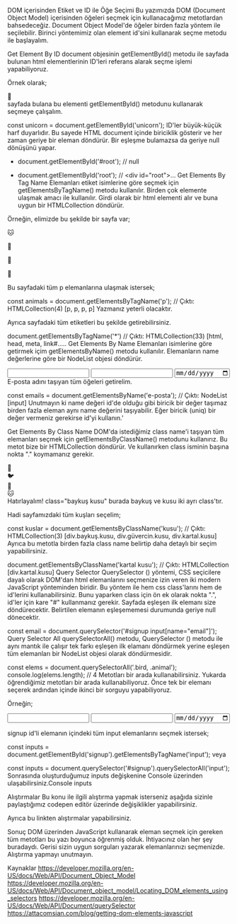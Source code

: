 DOM içerisinden Etiket ve ID ile Öğe Seçimi
Bu yazımızda DOM (Document Object Model) içerisinden öğeleri seçmek için kullanacağımız metotlardan bahsedeceğiz. Document Object Model'de öğeler birden fazla yöntem ile seçilebilir. Birinci yöntemimiz olan element id'sini kullanarak seçme metodu ile başlayalım.

Get Element By ID
document objesinin getElementById() metodu ile sayfada bulunan html elementlerinin ID'leri referans alarak seçme işlemi yapabiliyoruz.

Örnek olarak;

<div id="unicorn">🦄</div>
sayfada bulana bu elementi getElementById() metodunu kullanarak seçmeye çalışalım.

const unicorn = document.getElementById('unicorn');
ID'ler büyük-küçük harf duyarlıdır. Bu sayede HTML document içinde biriciklik gösterir ve her zaman geriye bir eleman döndürür. Bir eşleşme bulamazsa da geriye null dönüşünü yapar.

- document.getElementById('#root'); // null
+ document.getElementById('root'); // <div id=​"root">​…​</div>​
Get Elements By Tag Name
Elemanları etiket isimlerine göre seçmek için getElementsByTagName() metodu kullanılır. Birden çok elemente ulaşmak amacı ile kullanılır. Girdi olarak bir html elementi alır ve buna uygun bir HTMLCollection döndürür.

Örneğin, elimizde bu şekilde bir sayfa var;

<p>🐱</p>
<p>🐰</p>
<p>🐯</p>
<p>🐧</p>
Bu sayfadaki tüm p elemanlarına ulaşmak istersek;

const animals = document.getElementsByTagName('p'); 
// Çıktı:  HTMLCollection(4) [p, p, p, p]
Yazmanız yeterli olacaktır.

Ayrıca sayfadaki tüm etiketleri bu şekilde getirebilirsiniz.

document.getElementsByTagName('*')
// Çıktı: HTMLCollection(33) [html, head, meta, link#.....
Get Elements By Name
Elemanları isimlerine göre getirmek içim getElementsByName() metodu kullanılır. Elemanların name değerlerine göre bir NodeList objesi döndürür.

<input type="text" name="e-posta">
<input type="tel" name="telefon">
<input type="date" name="tarih">
E-posta adını taşıyan tüm öğeleri getirelim.

const emails = document.getElementsByName('e-posta');
// Çıktı: NodeList [input]
Unutmayın ki name değeri id'de olduğu gibi biricik bir değer taşımaz birden fazla eleman aynı name değerini taşıyabilir. Eğer biricik (uniq) bir değer vermeniz gerekirse id'yi kullanın.'

Get Elements By Class Name
DOM'da istediğimiz class name'i taşıyan tüm elemanları seçmek için getElementsByClassName() metodunu kullanırız. Bu metot bize bir HTMLCollection döndürür. Ve kullanırken class isminin başına nokta "." koymamanız gerekir.

<div class="baykuş kusu">🦉</div>
<div class="güvercin kusu">🐦</div>
<div class="kartal kusu">🦅</div>
<div class="kedi">🐱</div>
Hatırlayalım! class="baykuş kusu" burada baykuş ve kusu iki ayrı class'tır.

Hadi sayfamızdaki tüm kuşları seçelim;

const kuslar = document.getElementsByClassName('kusu');
// Çıktı: HTMLCollection(3) [div.baykuş.kusu, div.güvercin.kusu, div.kartal.kusu]
Ayrıca bu metotla birden fazla class name belirtip daha detaylı bir seçim yapabilirsiniz.

document.getElementsByClassName('kartal kusu');
// Çıktı: HTMLCollection [div.kartal.kusu]
Query Selector
QuerySelector () yöntemi, CSS seçicilere dayalı olarak DOM'dan html elemanlarını seçmenize izin veren iki modern JavaScript yönteminden biridir. Bu yöntem ile hem css class'larını hem de id'lerini kullanabilirsiniz. Bunu yaparken class için ön ek olarak nokta ".", id'ler için kare "#" kullanmanız gerekir. Sayfada eşleşen ilk elemanı size döndürecektir. Belirtilen elemanın eşleşememesi durumunda geriye null dönecektir.

const email = document.querySelector('#signup input[name="email"]');
Query Selector All
querySelectorAll() metodu, QuerySelector () metodu ile aynı mantık ile çalışır tek farkı eşleşen ilk elamanı döndürmek yerine eşleşen tüm elemanları bir NodeList objesi olarak döndürmesidir.

const elems = document.querySelectorAll('.bird, .animal');
console.log(elems.length); // 4
Metotları bir arada kullanabilirsiniz. Yukarda öğrendiğimiz metotları bir arada kullanabiliyoruz. Önce tek bir elemanı seçerek ardından içinde ikinci bir sorguyu yapabiliyoruz.

Örneğin;

<form id="signup">
    <input type="text" name="email">
    <input type="tel" name="phone">
    <input type="date" name="date-of-birth">
</form>
signup id'li elemanın içindeki tüm input elemanlarını seçmek istersek;

const inputs = document.getElementById('signup').getElementsByTagName('input');
veya

const inputs = document.querySelector('#signup').querySelectorAll('input');
Sonrasında oluşturduğumuz inputs değişkenine Console üzerinden ulaşabilirsiniz.Console inputs

Alıştırmalar
Bu konu ile ilgili alıştırma yapmak isterseniz aşağıda sizinle paylaştığımız codepen editör üzerinde değişiklikler yapabilirsiniz.

Ayrıca bu linkten alıştırmalar yapabilirsiniz.

Sonuç
DOM üzerinden JavaScript kullanarak eleman seçmek için gereken tüm metotları bu yazı boyunca öğrenmiş olduk. İhtiyacınız olan her şey buradaydı. Gerisi sizin uygun sorguları yazarak elemanlarınızı seçmenizde. Alıştırma yapmayı unutmayın.


Kaynaklar
https://developer.mozilla.org/en-US/docs/Web/API/Document_Object_Model
https://developer.mozilla.org/en-US/docs/Web/API/Document_object_model/Locating_DOM_elements_using_selectors
https://developer.mozilla.org/en-US/docs/Web/API/Document/querySelector
https://attacomsian.com/blog/getting-dom-elements-javascript